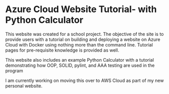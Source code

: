 # Azure Cloud Website Tutorial- with Python Calculator
This website was created for a school project. The objective of the site is to provide users with a tutorial on building and deploying a website on Azure Cloud with Docker using nothing more than the command line. Tutorial pages for pre-requisite knowledge is provided as well. 

This website also includes an example Python Calculator with a tutorial demonstrating how OOP, SOLID, pylint, and AAA testing are used in the program 

I am currently working on moving this over to AWS Cloud as part of my new personal website.                                                                                                                  

